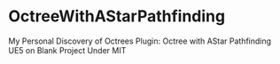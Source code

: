 # OctreeWithAStarPathfinding
My Personal Discovery of Octrees
Plugin: Octree with AStar Pathfinding UE5 on Blank Project
Under MIT
